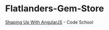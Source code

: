 # Flatlanders-Gem-Store
[Shaping Up With AngularJS](https://www.codeschool.com/courses/shaping-up-with-angularjs) - Code School
